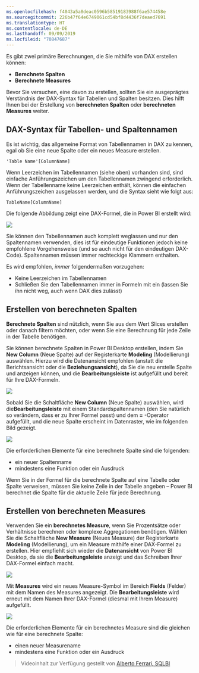```yaml
---
ms.openlocfilehash: f4043a5a8deac0596b58519183988f6ae574458e
ms.sourcegitcommit: 226b47f64e6749061cd54bf8d4436f7deaed7691
ms.translationtype: HT
ms.contentlocale: de-DE
ms.lasthandoff: 09/09/2019
ms.locfileid: "70847687"
---
```

Es gibt zwei primäre Berechnungen, die Sie mithilfe von DAX erstellen können:

* **Berechnete Spalten**
* **Berechnete Measures**

Bevor Sie versuchen, eine davon zu erstellen, sollten Sie ein ausgeprägtes Verständnis der DAX-Syntax für Tabellen und Spalten besitzen. Dies hilft Ihnen bei der Erstellung von **berechneten Spalten** oder **berechneten Measures** weiter.

## <a name="dax-table-and-column-name-syntax"></a>DAX-Syntax für Tabellen- und Spaltennamen
Es ist wichtig, das allgemeine Format von Tabellennamen in DAX zu kennen, egal ob Sie eine neue Spalte oder ein neues Measure erstellen.

    'Table Name'[ColumnName]

Wenn Leerzeichen im Tabellennamen (siehe oben) vorhanden sind, sind einfache Anführungszeichen um den Tabellennamen zwingend erforderlich. Wenn der Tabellenname keine Leerzeichen enthält, können die einfachen Anführungszeichen ausgelassen werden, und die Syntax sieht wie folgt aus:

    TableName[ColumnName]

Die folgende Abbildung zeigt eine DAX-Formel, die in Power BI erstellt wird:

![](media/7-2-dax-calculation-types/dax-calc-types_1.png)

Sie können den Tabellennamen auch komplett weglassen und nur den Spaltennamen verwenden, dies ist für eindeutige Funktionen jedoch keine empfohlene Vorgehensweise (und so auch nicht für den eindeutigen DAX-Code). Spaltennamen müssen immer rechteckige Klammern enthalten.

Es wird empfohlen, *immer* folgendermaßen vorzugehen:

* Keine Leerzeichen im Tabellennamen
* Schließen Sie den Tabellennamen immer in Formeln mit ein (lassen Sie ihn nicht weg, auch wenn DAX dies zulässt)

## <a name="creating-calculated-columns"></a>Erstellen von berechneten Spalten
**Berechnete Spalten** sind nützlich, wenn Sie aus dem Wert Slices erstellen oder danach filtern möchten, oder wenn Sie eine Berechnung für jede Zeile in der Tabelle benötigen.

Sie können berechnete Spalten in Power BI Desktop erstellen, indem Sie **New Column** (Neue Spalte) auf der Registerkarte **Modeling** (Modellierung) auswählen. Hierzu wird die Datenansicht empfohlen (anstatt die Berichtsansicht oder die **Beziehungsansicht**), da Sie die neu erstelle Spalte und anzeigen können, und die **Bearbeitungsleiste** ist aufgefüllt und bereit für Ihre DAX-Formeln.

![](media/7-2-dax-calculation-types/dax-calc-types_2a.png)

Sobald Sie die Schaltfläche **New Column** (Neue Spalte) auswählen, wird die**Bearbeitungsleiste** mit einem Standardspaltennamen (den Sie natürlich so verändern, dass er zu Ihrer Formel passt) und dem **=** -Operator aufgefüllt, und die neue Spalte erscheint im Datenraster, wie im folgenden Bild gezeigt.

![](media/7-2-dax-calculation-types/dax-calc-types_3.png)

Die erforderlichen Elemente für eine berechnete Spalte sind die folgenden:

* ein neuer Spaltenname
* mindestens eine Funktion oder ein Ausdruck

Wenn Sie in der Formel für die berechnete Spalte auf eine Tabelle oder Spalte verweisen, müssen Sie keine Zeile in der Tabelle angeben – Power BI berechnet die Spalte für die aktuelle Zeile für jede Berechnung.

## <a name="creating-calculated-measures"></a>Erstellen von berechneten Measures
Verwenden Sie ein **berechnetes Measure**, wenn Sie Prozentsätze oder Verhältnisse berechnen oder komplexe Aggregationen benötigen. Wählen Sie die Schaltfläche **New Measure** (Neues Measure) der Registerkarte **Modeling** (Modellierung), um ein Measure mithilfe einer DAX-Formel zu erstellen. Hier empfiehlt sich wieder die **Datenansicht** von Power BI Desktop, da sie die **Bearbeitungsleiste** anzeigt und das Schreiben Ihrer DAX-Formel einfach macht.

![](media/7-2-dax-calculation-types/dax-calc-types_4.png)

Mit **Measures** wird ein neues Measure-Symbol im Bereich **Fields** (Felder) mit dem Namen des Measures angezeigt. Die **Bearbeitungsleiste** wird erneut mit dem Namen Ihrer DAX-Formel (diesmal mit Ihrem Measure) aufgefüllt.

![](media/7-2-dax-calculation-types/dax-calc-types_5.png)

Die erforderlichen Elemente für ein berechnetes Measure sind die gleichen wie für eine berechnete Spalte:

* einen neuer Measurename
* mindestens eine Funktion oder ein Ausdruck

> Videoinhalt zur Verfügung gestellt von [Alberto Ferrari, SQLBI](http://www.sqlbi.com/learning-dax)
> 
> 

